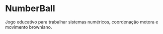 # NumberBall
Jogo educativo para trabalhar sistemas numéricos, coordenação motora e movimento browniano.
